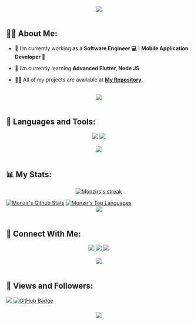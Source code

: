 
<!--
**monzir3bdo/monzir3bdo** is a ✨ _special_ ✨ repository because its `README.md` (this file) appears on your GitHub profile.

Here are some ideas to get you started:

- 🔭 I’m currently working on ...
- 🌱 I’m currently learning ...
- 👯 I’m looking to collaborate on ...
- 🤔 I’m looking for help with ...
- 💬 Ask me about ...
- 📫 How to reach me: ...
- 😄 Pronouns: ...
- ⚡ Fun fact: ...
-->
<div align="center">
    <img src="https://readme-typing-svg.herokuapp.com/?font=Righteous&size=35&center=true&vCenter=true&width=500&height=70&duration=4000&lines=Hi+There!+👋;+I'm+Monzir+Abdalrahman!+😎;" />
</div>

<br>

## 🙋‍♂️ About Me:

- 🔭 I’m currently working as a **Software Engineer 💻** | **Mobile Application Developer 📱**

- 🌱 I’m currently learning **Advanced Flutter, Node JS**

- 👨‍💻 All of my projects are available at **[My Repository](https://github.com/monzir3bdo?page=1&tab=repositories)**.

<br>
<div align="center">
    <img src="https://user-images.githubusercontent.com/73097560/115834477-dbab4500-a447-11eb-908a-139a6edaec5c.gif" />
</div>
<br>

## 🚀 Languages and Tools:
<div align="center">
    <img src="https://skillicons.dev/icons?i=flutter,dart,firebase,javascript,html,css,nodejs,expressjs,mongodb" />
    <img src="https://skillicons.dev/icons?i=github,androidstudio,vscode,figma,postman,linux,git" /><br>
</div>

<br>
<div align="center">
    <img src="https://user-images.githubusercontent.com/73097560/115834477-dbab4500-a447-11eb-908a-139a6edaec5c.gif" />
</div>
<br>

## 📊 My Stats:

<p align="center">
    <a href="https://github.com/monzir3bdo/github-readme-streak-stats">
        <img title="🔥 Get streak stats for your profile at git.io/streak-stats" alt="Monzirs's streak" src="https://github-readme-streak-stats.herokuapp.com/?user=monzir3bdo&theme=black-ice&hide_border=true&stroke=0000&background=060A0CD0"/>
    </a>
</p>
<a href="https://github.com/monzir3bdo/github-readme-stats"><img alt="Monzir's Github Stats" src="https://github-readme-stats.vercel.app/api?username=monzir3bdo&show_icons=true&count_private=true&theme=react&hide_border=true&bg_color=0D1117" /></a>
<a href="https://github.com/monzir3bdo/github-readme-stats"><img alt="Monzir's Top Languages" src="https://github-readme-stats.vercel.app/api/top-langs/?username=monzir3bdo&langs_count=8&count_private=true&layout=compact&theme=react&hide_border=true&bg_color=0D1117" /></a>

<br>
<div align="center">
    <img src="https://user-images.githubusercontent.com/73097560/115834477-dbab4500-a447-11eb-908a-139a6edaec5c.gif" />
</div>
<br>

## 🤝 Connect With Me:

<div align="center">
    <a href="https://www.linkedin.com/in/monzir3bdo"target="_blank">
        <img src="https://img.shields.io/badge/LinkedIn-0077B5?style=for-the-badge&logo=linkedin&logoColor=white" target="_blank" />
    </a>
  <a href="mailto:monzir3bdo@gmail.com">
    <img src="https://img.shields.io/badge/Gmail-333333?style=for-the-badge&logo=gmail&logoColor=red" />
     </a>
     <a href="https://t.me/monzir3bdo">
    <img src="https://img.shields.io/badge/Telegram-0077B5?style=for-the-badge&logo=telegram&logoColor=white" />
  </a>
</div>

<br>
<div align="center">
    <img src="https://user-images.githubusercontent.com/73097560/115834477-dbab4500-a447-11eb-908a-139a6edaec5c.gif" />
</div>
<br>

## 💜 Views and Followers:

<a href="https://github.com/monzir3bdo/github-profile-views-counter">
    <img src="https://komarev.com/ghpvc/?username=monzir3bdo&style=social">
</a>
<a href="https://github.com/monzir3bdo?tab=followers"><img src="https://img.shields.io/github/followers/monzir3bdo?label=Followers&style=social" alt="GitHub Badge"></a>
<h3 align="center">
    <img src="https://readme-typing-svg.herokuapp.com/?font=Righteous&size=25&center=true&vCenter=true&width=500&height=70&duration=4000&lines=Thanks+for+visiting!+❤️;+Shoot+me+a+message+on+Linkedin!;I'm+Long+Life+Learner">
</h3>

<br/>
